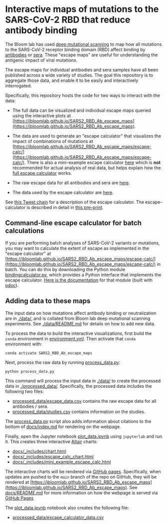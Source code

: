 # Interactive maps of mutations to the SARS-CoV-2 RBD that reduce antibody binding
The Bloom lab has used [deep mutational scanning](https://www.sciencedirect.com/science/article/pii/S1931312820306247) to map how all mutations to the SARS-CoV-2 receptor binding domain (RBD) affect binding by [antibodies](https://www.science.org/doi/10.1126/science.abf9302) or [sera](https://www.sciencedirect.com/science/article/pii/S1931312821000822).
These "escape maps" are useful for understanding the antigenic impact of viral mutations.

The escape maps for individual antibodies and sera samples have all been published across a wide variety of studies.
The goal this repository is to aggregate those data, and enable it to be easily and interactively interrogated.

Specifically, this repository hosts the code for two ways to interact with the data:

  - The full data can be visualized and individual escape maps queried using the interactive plots at [https://jbloomlab.github.io/SARS2_RBD_Ab_escape_maps](https://jbloomlab.github.io/SARS2_RBD_Ab_escape_maps).

  - The data are used to generate an "escape calculator" that visualizes the impact of combinations of mutations at [https://jbloomlab.github.io/SARS2_RBD_Ab_escape_maps/escape-calc/](https://jbloomlab.github.io/SARS2_RBD_Ab_escape_maps/escape-calc/). There is also a mini-example escape calculator [here](https://jbloomlab.github.io/SARS2_RBD_Ab_escape_maps/mini-example-escape-calc/) which is **not** recommended for actual analysis of real data, but helps explain how the [full escape calculator](https://jbloomlab.github.io/SARS2_RBD_Ab_escape_maps/escape-calc/) works.

  - The raw escape data for all antibodies and sera are [here](processed_data/escape_data.csv).

  - The data used by the escape calculator are [here](processed_data/escape_calculator_data.csv).

See [this Tweet chain](https://twitter.com/jbloom_lab/status/1468001874989121542) for a description of the escape calculator.
The escape-calculator is described in detail in [this pre-print](https://www.biorxiv.org/content/10.1101/2021.12.04.471236v1).

## Command-line escape calculator for batch calculations
If you are performing batch analyses of SARS-CoV-2 variants or mutations, you may want to calculate the extent of escape as implemented in the "escape calculator" at [https://jbloomlab.github.io/SARS2_RBD_Ab_escape_maps/escape-calc/](https://jbloomlab.github.io/SARS2_RBD_Ab_escape_maps/escape-calc/) in batch.
You can do this by downloading the Python module [bindingcalculator.py](bindingcalculator.py), which provides a Python interface that implements the escape calculator.
[Here is the documentation](https://jbloomlab.github.io/SARS2_RBD_Ab_escape_maps/bindingcalculator) for that module (built with [pdoc](https://pdoc.dev/docs/pdoc.html)).

## Adding data to these maps
The input data on how mutations affect antibody binding or neutralization are in [./data/](data), and is collated from Bloom lab deep mutational scanning experiments.
See [./data/README.md](data/README.md) for details on how to add new data.

To process the data to build the interactive visualizations, first build the `conda` environment in [environment.yml](environment.yml).
Then activate that `conda` environment with:

    conda activate SARS2_RBD_Ab_escape_maps

Next, process the raw data by running [process_data.py](process_data.py):

    python process_data.py

This command will process the input data in [./data/](data) to create the processed data in [./processed_data/](processed_data).
Specifically, the processed data includes the following two files:

 - [processed_data/escape_data.csv](processed_data/escape_data.csv) contains the raw escape data for all antibodies / sera.
 - [processed_data/studies.csv](processed_data/studies.csv) contains information on the studies.

The [process_data.py](process_data.py) script also adds information about citations to the bottom of [docs/index.md](docs/index.md) for rendering on the webpage.

Finally, open the Jupyter notebook [plot_data.ipynb](plot_data.ipynb) using `jupyterlab` and run it.
This creates three interactive [Altair](https://altair-viz.github.io/) charts:

  - [docs/_includes/chart.html](docs/_includes/chart.html)
  - [docs/_includes/escape_calc_chart.html](docs/_includes/escape_calc_chart.html)
  - [docs/_includes/mini_example_escape_calc.html](docs/_includes/mini_example_escape_calc_chart.html)

The interactive charts will be rendered via [GitHub pages](https://pages.github.com/).
Specifically, when updates are pushed to the `main` branch of the repo on GitHub, they will be rendered at [https://jbloomlab.github.io/SARS2_RBD_Ab_escape_maps](https://jbloomlab.github.io/SARS2_RBD_Ab_escape_maps).
See [docs/README.md](docs/README.md) for more information on how the webpage is served via [GitHub Pages](https://pages.github.com/)

The [plot_data.ipynb](plot_data.ipynb) notebook also creates the following file:

  - [processed_data/escape_calculator_data.csv](processed_data/escape_calculator_data.csv)
